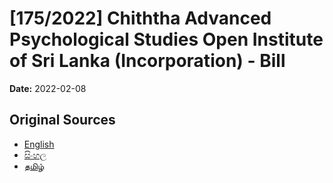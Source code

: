 # [175/2022] Chiththa Advanced Psychological Studies Open Institute of Sri Lanka (Incorporation) - Bill

**Date:** 2022-02-08

## Original Sources

- [English](https://documents.gov.lk/view/bills/2022/2/175-2022_E.pdf)
- [සිංහල](https://documents.gov.lk/view/bills/2022/2/175-2022_S.pdf)
- [தமிழ்](https://documents.gov.lk/view/bills/2022/2/175-2022_T.pdf)
